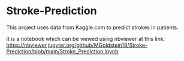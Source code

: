 # Stroke-Prediction

This project uses data from Kaggle.com to predict strokes in patients. 

It is a notebook which can be viewed using nbviewer at this link: https://nbviewer.jupyter.org/github/MGoldstein18/Stroke-Prediction/blob/main/Stroke_Prediction.ipynb
